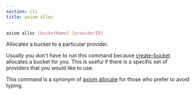 ```yaml
---
section: cli
title: axiom alloc
---
```


```bash
axiom alloc [bucketName] [providerID]
```

Allocates a bucket to a particular provider.

Usually you don't have to run this command because
[create-bucket](#docs-cli-axiom-create-bucket) allocates a bucket for you.  This is
useful if there is a specific set of providers that you would like to use.

This command is a synonym of [axiom
allocate](#docs-cli-axiom-allocate) for those who prefer to avoid typing.
